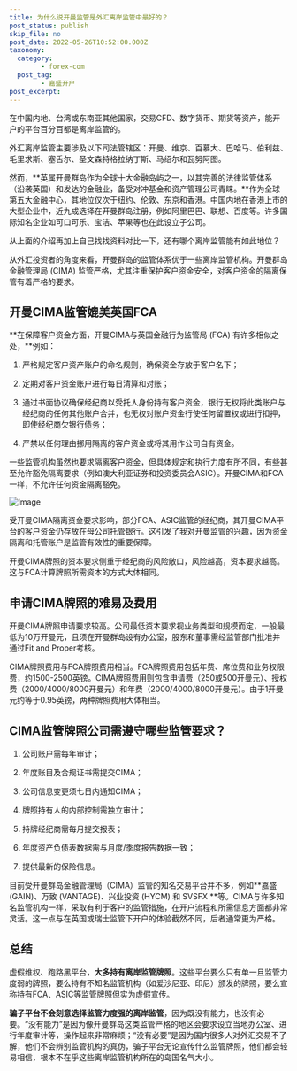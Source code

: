 ```yaml
---
title: 为什么说开曼监管是外汇离岸监管中最好的？
post_status: publish
skip_file: no
post_date: 2022-05-26T10:52:00.000Z
taxonomy:
  category:
        - forex-com
  post_tag:
        - 嘉盛开户
post_excerpt: 
---
```

在中国内地、台湾或东南亚其他国家，交易CFD、数字货币、期货等资产，能开户的平台百分百都是离岸监管的。

外汇离岸监管主要涉及以下司法管辖区：开曼、维京、百慕大、巴哈马、伯利兹、毛里求斯、塞舌尔、圣文森特格拉纳丁斯、马绍尔和瓦努阿图。

然而，**英属开曼群岛作为全球十大金融岛屿之一，以其完善的法律监管体系（沿袭英国）和发达的金融业，备受对冲基金和资产管理公司青睐。**作为全球第五大金融中心，其地位仅次于纽约、伦敦、东京和香港。中国内地在香港上市的大型企业中，近九成选择在开曼群岛注册，例如阿里巴巴、联想、百度等。许多国际知名企业如可口可乐、宝洁、苹果等也在此设立子公司。

从上面的介绍再加上自己找找资料对比一下，还有哪个离岸监管能有如此地位？

从外汇投资者的角度来看，开曼群岛的监管体系优于一些离岸监管机构。开曼群岛金融管理局 (CIMA) 监管严格，尤其注重保护客户资金安全，对客户资金的隔离保管有着严格的要求。

## 开曼CIMA监管媲美英国FCA

**在保障客户资金方面，开曼CIMA与英国金融行为监管局 (FCA) 有许多相似之处，**例如：

1. 严格规定客户资产账户的命名规则，确保资金存放于客户名下；

1. 定期对客户资金账户进行每日清算和对账；

1. 通过书面协议确保经纪商以受托人身份持有客户资金，银行无权将此类账户与经纪商的任何其他账户合并，也无权对账户资金行使任何留置权或进行扣押，即使经纪商欠银行债务；

1. 严禁以任何理由挪用隔离的客户资金或将其用作公司自有资金。

一些监管机构虽然也要求隔离客户资金，但具体规定和执行力度有所不同，有些甚至允许豁免隔离要求（例如澳大利亚证券和投资委员会ASIC）。开曼CIMA和FCA一样，不允许任何资金隔离豁免。

![Image](https://prod-files-secure.s3.us-west-2.amazonaws.com/39ed1227-6d7d-4570-be36-9ccd4a2c4241/bd849744-3fcb-4a37-8312-357962c8f065/image.png?X-Amz-Algorithm=AWS4-HMAC-SHA256&X-Amz-Content-Sha256=UNSIGNED-PAYLOAD&X-Amz-Credential=ASIAZI2LB466RTIDRFXL%2F20250722%2Fus-west-2%2Fs3%2Faws4_request&X-Amz-Date=20250722T041352Z&X-Amz-Expires=3600&X-Amz-Security-Token=IQoJb3JpZ2luX2VjEMv%2F%2F%2F%2F%2F%2F%2F%2F%2F%2FwEaCXVzLXdlc3QtMiJHMEUCIQCZnzVnxQYYB7Oz0ZdRkhrXEPh%2B2V9v03w6tngWPtRM9gIgQuZDzXid0AViXeNQZ6OxcJeuTNGi64nMPGkXUuNtGvQqiAQI5P%2F%2F%2F%2F%2F%2F%2F%2F%2F%2FARAAGgw2Mzc0MjMxODM4MDUiDPDoV8L6TaOTn7AzuyrcA8rfZV5kqSH1iRGpjNy4GHYcO8muRZ64V9OLIAHQmsMk8v9YPOtdskOG2ytAxA%2F0DrrYpKJ9exBFDnyJF1A0bBOEgmoJticx6ZyZPsvZ2%2FEi%2FfVu%2BMD6nDrxR8JR4pdJ8KfUqSZRghG8gZLBhDIgtWx8hMbQsbuuo8EQEEjWFlTFzZPyFB2D9WxEjAVpDkaloJCZ7fqxGVz5OFlPB%2B5Yo0vNsmXNVu6P%2BmfAq1kNUtEo0EdBGHCPrxC9qF8%2BUS3jm3cdQPlQ9YbsuknoebBSm6ClNYasv246TENFmbKADRiBL4nat87YL3Wf4lRfXN3896%2BtjzGF382QLMcyu2vxiJR3Tyy9j1Pntw98vV5%2BbknTlcTMqHrLWbs8EH%2BGVtrzLgLBdQ6TgVEDgJJVdUtaNbb234xC1Vc4SISOvlQqEU7plUk9QE6j0IUpBedS6hVgpArQexpHWg%2BceS8XHcO1TRmd2mJiaXGu5ubzi7r%2BNAfeWc56CoF99ExwGOCmL7uBetlBp3UE4BbSjYTfXwq97Q6Or%2FRgI018OptKTTMvy%2FnMuHMX7EbaCDw%2B4EC7W6n2H%2BQmmE%2BjsmcfamvNuuwwHTXS0j%2B8GEamwMpo1FlCz4oDv568frLJ8xNxmaayMPT7%2B8MGOqUBcvR3zIuExDDLQkFfMK8DA3DKP%2FNY39ns48l7YCkw5usblBNmkU6L8b4Cy57AoBX87a6N8Y4j5nmbItUzDw662mH%2F3wuh0lNSD4VJb0iRpOfbxAx4e6FSqVpIxY0lBD593KZRHsxGeBCIkbYfHa23B5JQxVRrrBjRVod3nlWagJQKggOH9H1IXLiORFqeZNgs380hHo6hBF8EkBhKYdUnojA1prrB&X-Amz-Signature=45a3a7df8ece8be93bb029bdd904ff25c6ca6d6b94fdd4c2b05dbf98f249a0bb&X-Amz-SignedHeaders=host&x-amz-checksum-mode=ENABLED&x-id=GetObject)

受开曼CIMA隔离资金要求影响，部分FCA、ASIC监管的经纪商，其开曼CIMA平台的客户资金仍存放在母公司托管银行。这引发了我对开曼监管的兴趣，因为资金隔离和托管账户是监管有效性的重要保障。

开曼CIMA牌照的资本要求侧重于经纪商的风险敞口，风险越高，资本要求越高。这与FCA计算牌照所需资本的方式大体相同。

## **申请CIMA牌照的难易及费用**

开曼CIMA牌照申请要求较高。公司最低资本要求视业务类型和规模而定，一般最低为10万开曼元，且须在开曼群岛设有办公室，股东和董事需经监管部门批准并通过Fit and Proper考核。

CIMA牌照费用与FCA牌照费用相当。FCA牌照费用包括年费、席位费和业务权限费，约1500-2500英镑。CIMA牌照费用则包含申请费（250或500开曼元）、授权费（2000/4000/8000开曼元）和年费（2000/4000/8000开曼元）。由于1开曼元约等于0.95英镑，两种牌照费用大体相当。

## CIMA监管牌照公司需遵守哪些监管要求？

1. 公司账户需每年审计；

1. 年度账目及合规证书需提交CIMA；

1. 公司信息变更须七日内通知CIMA；

1. 牌照持有人的内部控制需独立审计；

1. 持牌经纪商需每月提交报表；

1. 年度资产负债表数据需与月度/季度报告数据一致；

1. 提供最新的保险信息。

目前受开曼群岛金融管理局（CIMA）监管的知名交易平台并不多，例如**嘉盛 (GAIN)、万致 (VANTAGE)、兴业投资 (HYCM) 和 SVSFX **等。CIMA与许多知名监管机构一样，采取有利于客户的监管措施，在开户流程和所需信息方面都非常灵活。这一点与在英国或瑞士监管下开户的体验截然不同，后者通常更为严格。

## 总结

虚假维权、跑路黑平台，**大多持有离岸监管牌照**。这些平台要么只有单一且监管力度弱的牌照，要么持有不知名监管机构（如爱沙尼亚、印尼）颁发的牌照，要么宣称持有FCA、ASIC等监管牌照但实为虚假宣传。

**骗子平台不会刻意选择监管力度强的离岸监管**，因为既没有能力，也没有必要。“没有能力”是因为像开曼群岛这类监管严格的地区会要求设立当地办公室、进行年度审计等，操作起来非常麻烦；“没有必要”是因为国内很多人对外汇交易不了解，他们不会辨别监管机构的真伪，骗子平台无论宣传什么监管牌照，他们都会轻易相信，根本不在乎这些离岸监管机构所在的岛国名气大小。